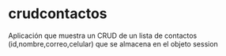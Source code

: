 # crudcontactos

Aplicación que muestra un CRUD de un lista de contactos (id,nombre,correo,celular) que se almacena en el objeto session
